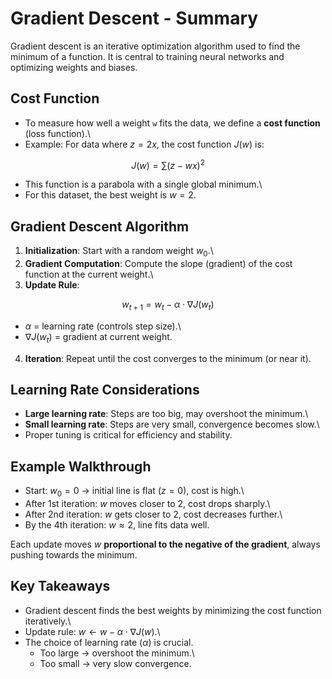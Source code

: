 # Gradient Descent - Summary

Gradient descent is an iterative optimization algorithm used to find the
minimum of a function. It is central to training neural networks and
optimizing weights and biases.

## Cost Function

-   To measure how well a weight `w` fits the data, we define a **cost
    function** (loss function).\
-   Example: For data where $z = 2x$, the cost function $J(w)$ is:

$$ J(w) = \sum (z - wx)^2 $$

-   This function is a parabola with a single global minimum.\
-   For this dataset, the best weight is $w = 2$.

## Gradient Descent Algorithm

1.  **Initialization**: Start with a random weight $w_0$.\
2.  **Gradient Computation**: Compute the slope (gradient) of the cost
    function at the current weight.\
3.  **Update Rule**:

$$ w_{t+1} = w_t - \alpha \cdot \nabla J(w_t) $$

-   $\alpha$ = learning rate (controls step size).\
-   $\nabla J(w_t)$ = gradient at current weight.

4.  **Iteration**: Repeat until the cost converges to the minimum (or
    near it).

## Learning Rate Considerations

-   **Large learning rate**: Steps are too big, may overshoot the
    minimum.\
-   **Small learning rate**: Steps are very small, convergence becomes
    slow.\
-   Proper tuning is critical for efficiency and stability.

## Example Walkthrough

-   Start: $w_0 = 0$ → initial line is flat ($z = 0$), cost is high.\
-   After 1st iteration: $w$ moves closer to 2, cost drops sharply.\
-   After 2nd iteration: $w$ gets closer to 2, cost decreases further.\
-   By the 4th iteration: $w \approx 2$, line fits data well.

Each update moves $w$ **proportional to the negative of the gradient**,
always pushing towards the minimum.

## Key Takeaways

-   Gradient descent finds the best weights by minimizing the cost
    function iteratively.\
-   Update rule: $w \leftarrow w - \alpha \cdot \nabla J(w)$.\
-   The choice of learning rate ($\alpha$) is crucial.
    -   Too large → overshoot the minimum.\
    -   Too small → very slow convergence.
